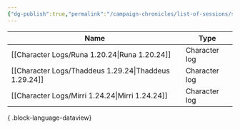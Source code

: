 ```yaml
---
{"dg-publish":true,"permalink":"/campaign-chronicles/list-of-sessions/session-15/","tags":["Event"]}
---
```



| Name                                                     | Type          |
| -------------------------------------------------------- | ------------- |
| [[Character Logs/Runa 1.20.24\|Runa 1.20.24]]         | Character log |
| [[Character Logs/Thaddeus 1.29.24\|Thaddeus 1.29.24]] | Character log |
| [[Character Logs/Mirri 1.24.24\|Mirri 1.24.24]]       | Character log |

{ .block-language-dataview}